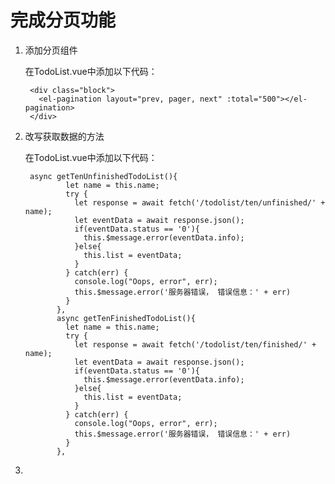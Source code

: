 # 完成分页功能

1. 添加分页组件

    在TodoList.vue中添加以下代码：

        <div class="block">
          <el-pagination layout="prev, pager, next" :total="500"></el-pagination>
        </div>


2. 改写获取数据的方法

    在TodoList.vue中添加以下代码：

        async getTenUnfinishedTodoList(){
                let name = this.name;
                try {
                  let response = await fetch('/todolist/ten/unfinished/' + name);
                  let eventData = await response.json();
                  if(eventData.status == '0'){
                    this.$message.error(eventData.info);
                  }else{
                    this.list = eventData;
                  }
                } catch(err) {
                  console.log("Oops, error", err);
                  this.$message.error('服务器错误， 错误信息：' + err)
                }
              },
              async getTenFinishedTodoList(){
                let name = this.name;
                try {
                  let response = await fetch('/todolist/ten/finished/' + name);
                  let eventData = await response.json();
                  if(eventData.status == '0'){
                    this.$message.error(eventData.info);
                  }else{
                    this.list = eventData;
                  }
                } catch(err) {
                  console.log("Oops, error", err);
                  this.$message.error('服务器错误， 错误信息：' + err)
                }
              },


3.
